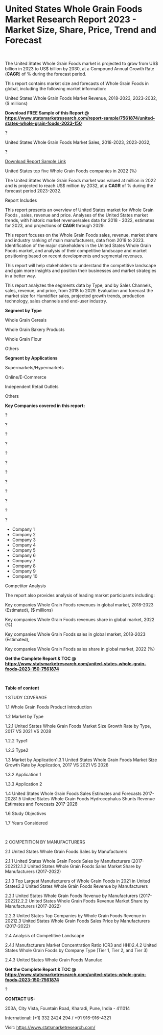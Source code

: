 <h1>United States Whole Grain Foods Market Research Report 2023 - Market Size, Share, Price, Trend and Forecast</h1><br/><p>The United States Whole Grain Foods market is projected to grow from US$ billion in 2023 to US$ billion by 2030, at a Compound Annual Growth Rate (<strong>CAGR</strong>) of % during the forecast period.</p>
 
 
 
 <p>This report contains market size and forecasts of Whole Grain Foods in global, including the following market information:</p>
 
 
 
 <p>United States Whole Grain Foods Market Revenue, 2018-2023, 2023-2032, ($ millions)</p>
 
 
 
 <div><b>Download FREE Sample of this Report @ <a href="https://www.statsmarketresearch.com/download-free-sample/7561874/united-states-whole-grain-foods-2023-150">https://www.statsmarketresearch.com/report-sample/7561874/united-states-whole-grain-foods-2023-150</a></b></div>
 
 
 
 <p>? </p>
 
 
 
 <p>United States Whole Grain Foods Market Sales, 2018-2023, 2023-2032,</p>
 
 
 
 <p>? </p>
 
 
 
 <p><a href="https://www.statsmarketresearch.com/download-free-sample/7561874/united-states-whole-grain-foods-2023-150">Download Report Sample Link</a></p>
 
 
 
 <p>United States top five Whole Grain Foods companies in 2022 (%)</p>
 
 
 
 <p>The United States Whole Grain Foods market was valued at million in 2022 and is projected to reach US$ million by 2032, at a <strong>CAGR</strong> of % during the forecast period 2023-2032.</p>
 
 
 
 <p>Report Includes</p>
 
 
 
 <p>This report presents an overview of United States market for Whole Grain Foods , sales, revenue and price. Analyses of the United States market trends, with historic market revenue/sales data for 2018 - 2022, estimates for 2023, and projections of <strong>CAGR</strong> through 2029.</p>
 
 
 
 <p>This report focuses on the Whole Grain Foods sales, revenue, market share and industry ranking of main manufacturers, data from 2018 to 2023. Identification of the major stakeholders in the United States Whole Grain Foods market, and analysis of their competitive landscape and market positioning based on recent developments and segmental revenues.</p>
 
 
 
 <p>This report will help stakeholders to understand the competitive landscape and gain more insights and position their businesses and market strategies in a better way.</p>
 
 
 
 <p>This report analyzes the segments data by Type, and by Sales Channels, sales, revenue, and price, from 2018 to 2029. Evaluation and forecast the market size for Humidifier sales, projected growth trends, production technology, sales channels and end-user industry.</p>
 
 
 
 <p><strong>Segment by Type</strong></p>
 
 
 
 <p>Whole Grain Cereals</p>
 
 
 
 <p>Whole Grain Bakery Products</p>
 
 
 
 <p>Whole Grain Flour</p>
 
 
 
 <p>Others</p>
 
 
 
 <p><strong>Segment <strong><strong>by Applications</strong></strong></strong></p>
 
 
 
 <p>Supermarkets/Hypermarkets</p>
 
 
 
 <p>Online/E-Commerce</p>
 
 
 
 <p>Independent Retail Outlets</p>
 
 
 
 <p>Others</p>
 
 
 
 <p><strong>Key Companies covered in this report:</strong></p>
 
 
 
 <p>? </p>
 
 
 
 <p>? </p>
 
 
 
 <p>? </p>
 
 
 
 <p>? </p>
 
 
 
 <p>? </p>
 
 
 
 <p>? </p>
 
 
 
 <p>? </p>
 
 
 
 <p>? </p>
 
 
 
 <p>? </p>
 
 
 
 <p>? </p>
 
 
 
 <p>? </p>
 
 
 
 <p>? </p>
 
 
 
 <ul>
 
 <li>Company 1</li>
 
 <li>Company 2</li>
 
 <li>Company 3</li>
 
 <li>Company 4</li>
 
 <li>Company 5</li>
 
 <li>Company 6</li>
 
 <li>Company 7</li>
 
 <li>Company 8</li>
 
 <li>Company 9</li>
 
 <li>Company 10</li>
 
 </ul>
 
 
 
 <p>Competitor Analysis</p>
 
 
 
 <p>The report also provides analysis of leading market participants including:</p>
 
 
 
 <p>Key companies Whole Grain Foods revenues in global market, 2018-2023 (Estimated), ($ millions)</p>
 
 
 
 <p>Key companies Whole Grain Foods revenues share in global market, 2022 (%)</p>
 
 
 
 <p>Key companies Whole Grain Foods sales in global market, 2018-2023 (Estimated),</p>
 
 
 
 <p>Key companies Whole Grain Foods sales share in global market, 2022 (%)</p>
 
 
 
 <div><b>Get the Complete Report & TOC @ <a href="https://www.statsmarketresearch.com/united-states-whole-grain-foods-2023-150-7561874">https://www.statsmarketresearch.com/united-states-whole-grain-foods-2023-150-7561874</a></b></div>
 
 
 
 <p><br />
 
 <b>Table of content</b></p>
 
 
 
 <p>1 STUDY COVERAGE<br />
 
 1.1 Whole Grain Foods Product Introduction<br />
 
 1.2 Market by Type<br />
 
 1.2.1 United States Whole Grain Foods Market Size Growth Rate by Type, 2017 VS 2021 VS 2028<br />
 
 1.2.2 Type1<br />
 
 1.2.3 Type2<br />
 
 1.3 Market by Application1.3.1 United States Whole Grain Foods Market Size Growth Rate by Application, 2017 VS 2021 VS 2028<br />
 
 1.3.2 Application 1<br />
 
 1.3.3 Application 2<br />
 
 1.4 United States Whole Grain Foods Sales Estimates and Forecasts 2017-20281.5 United States Whole Grain Foods Hydrocephalus Shunts Revenue Estimates and Forecasts 2017-2028<br />
 
 1.6 Study Objectives<br />
 
 1.7 Years Considered<br />
 
 <br />
 
 2 COMPETITION BY MANUFACTURERS<br />
 
 2.1 United States Whole Grain Foods Sales by Manufacturers<br />
 
 2.1.1 United States Whole Grain Foods Sales by Manufacturers (2017-2022)2.1.2 United States Whole Grain Foods Sales Market Share by Manufacturers (2017-2022)<br />
 
 2.1.3 Top Largest Manufacturers of Whole Grain Foods in 2021 in United States2.2 United States Whole Grain Foods Revenue by Manufacturers<br />
 
 2.2.1 United States Whole Grain Foods Revenue by Manufacturers (2017-2022)2.2.2 United States Whole Grain Foods Revenue Market Share by Manufacturers (2017-2022)<br />
 
 2.2.3 United States Top Companies by Whole Grain Foods Revenue in 20212.3 United States Whole Grain Foods Sales Price by Manufacturers (2017-2022)<br />
 
 2.4 Analysis of Competitive Landscape<br />
 
 2.4.1 Manufacturers Market Concentration Ratio (CR3 and HHI)2.4.2 United States Whole Grain Foods by Company Type (Tier 1, Tier 2, and Tier 3)<br />
 
 2.4.3 United States Whole Grain Foods Manufac</p>
 
 
 
 <div><b>Get the Complete Report & TOC @ <a href="https://www.statsmarketresearch.com/united-states-whole-grain-foods-2023-150-7561874">https://www.statsmarketresearch.com/united-states-whole-grain-foods-2023-150-7561874</a></b></div>
 
 
 
 <p>? </p>
 
 
 
 <p><b>CONTACT US:</b><br />
 
 203A, City Vista, Fountain Road, Kharadi, Pune, India - 411014<br />
 
 International: (+1) 332 2424 294 / +91 916-916-4321<br />
 
 Visit: <a href="https://www.statsmarketresearch.com/">https://www.statsmarketresearch.com/</a></p>